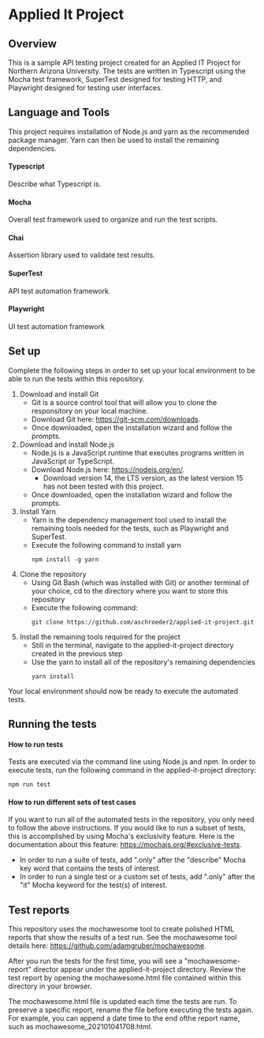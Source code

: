 # Applied It Project

## Overview
This is a sample API testing project created for an Applied IT Project for Northern Arizona University. The tests are written in Typescript using the Mocha test framework, SuperTest designed for testing HTTP, and Playwright designed for testing user interfaces.

## Language and Tools

This project requires installation of Node.js and yarn as the recommended package manager. Yarn can then be used to install the remaining dependencies.

#### Typescript
Describe what Typescript is.

#### Mocha
Overall test framework used to organize and run the test scripts.

#### Chai
Assertion library used to validate test results.

#### SuperTest
API test automation framework.

#### Playwright
UI test automation framework

## Set up
Complete the following steps in order to set up your local environment to be able to run the tests within this repository.
  
  1. Download and install Git
      * Git is a source control tool that will allow you to clone the responsitory on your local machine.
      * Download Git here: https://git-scm.com/downloads.
      * Once downloaded, open the installation wizard and follow the prompts.
  2. Download and install Node.js
      * Node.js is a JavaScript runtime that executes programs written in JavaScript or TypeScript.
      * Download Node.js here: https://nodejs.org/en/.
        * Download version 14, the LTS version, as the latest version 15 has not been tested with this project.
      * Once downloaded, open the installation wizard and follow the prompts.
  3. Install Yarn
      * Yarn is the dependency management tool used to install the remaining tools needed for the tests, such as Playwright and SuperTest.
      * Execute the following command to install yarn
        ```
        npm install -g yarn
        ```
  4. Clone the repository
      * Using Git Bash (which was installed with Git) or another terminal of your choice, cd to the directory where you want to store this repository
      * Execute the following command:
        ```
        git clone https://github.com/aschroeder2/applied-it-project.git
        ```
  5. Install the remaining tools required for the project
      * Still in the terminal, navigate to the applied-it-project directory created in the previous step
      * Use the yarn to install all of the repository's remaining dependencies
        ```
        yarn install
        ```
      
Your local environment should now be ready to execute the automated tests.
      

## Running the tests

#### How to run tests
Tests are executed via the command line using Node.js and npm. In order to execute tests, run the following command in the applied-it-project directory:
```
npm run test
```

#### How to run different sets of test cases
If you want to run all of the automated tests in the repository, you only need to follow the above instructions. If you would like to run a subset of tests, this is accomplished by using Mocha's exclusivity feature. Here is the documentation about this feature: https://mochajs.org/#exclusive-tests.
  * In order to run a suite of tests, add ".only" after the "describe" Mocha key word that contains the tests of interest.
  * In order to run a single test or a custom set of tests, add ".only" after the "it" Mocha keyword for the test(s) of interest.

## Test reports
This repository uses the mochawesome tool to create polished HTML reports that show the results of a test run. See the mochawesome tool details here: https://github.com/adamgruber/mochawesome. 

After you run the tests for the first time, you will see a "mochawesome-report" director appear under the applied-it-project directory. Review the test report by opening the mochawesome.html file contained within this directory in your browser.

The mochawesome.html file is updated each time the tests are run. To preserve a specific report, rename the file before executing the tests again. For example, you can append a date time to the end ofthe report name, such as mochawesome_202101041708.html.

